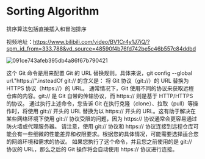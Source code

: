 # Sorting Algorithm
排序算法包括直接插入和冒泡排序

视频地址：https://www.bilibili.com/video/BV1Cr4y1J7iQ/?spm_id_from=333.788&vd_source=48590f4b76fd742be5c46b557c84ddbd

![091ce743afeb395db4a86f67b790421](https://github.com/Sunriseis/Sort/assets/135320840/1dd4e5a2-0128-4ff8-aa07-68418cdadb96)

这个 Git 命令是用来配置 Git 的 URL 替换规则。具体来说，git config --global url."https://".insteadOf git:// 的含义是：
将 Git 协议（git://）的 URL 替换为 HTTPS 协议（https://）的 URL。
通常情况下，Git 使用不同的协议来获取远程仓库的内容。git:// 是 Git 自带的传输协议，而 https:// 则是基于 HTTP/HTTPS 的协议。
通过执行上述命令，您告诉 Git 在执行克隆（clone）、拉取（pull）等操作时，将使用 git:// 开头的 URL 替换为以 https:// 开头的 URL。这有助于解决在某些网络环境下使用 git:// 协议受限的问题，因为 https:// 协议通常会更容易通过防火墙或代理服务器。
请注意，使用 git:// 协议和 https:// 协议连接到远程仓库可能会有一些细微的性能差异和权限要求。根据您的具体情况，可能需要选择适合您的网络环境和需求的协议。
如果您执行了这个命令，并且您之前使用的是 git:// 协议的 URL，那么之后的 Git 操作将会自动使用 https:// 协议进行连接。




